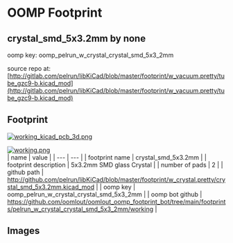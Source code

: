 # OOMP Footprint  
## crystal_smd_5x3.2mm  by none  
  
oomp key: oomp_pelrun_w_crystal_crystal_smd_5x3_2mm  
  
source repo at: [http://gitlab.com/pelrun/libKiCad/blob/master/footprint/w_vacuum.pretty/tube_gzc9-b.kicad_mod](http://gitlab.com/pelrun/libKiCad/blob/master/footprint/w_vacuum.pretty/tube_gzc9-b.kicad_mod)  
## Footprint  
  
[![working_kicad_pcb_3d.png](working_kicad_pcb_3d_600.png)](working_kicad_pcb_3d.png)  
  
[![working.png](working_600.png)](working.png)  
| name | value | 
| --- | --- | 
| footprint name | crystal_smd_5x3.2mm | 
| footprint description | 5x3.2mm SMD glass Crystal | 
| number of pads | 2 | 
| github path | http://github.com/pelrun/libKiCad/blob/master/footprint/w_crystal.pretty/crystal_smd_5x3.2mm.kicad_mod | 
| oomp key | oomp_pelrun_w_crystal_crystal_smd_5x3_2mm | 
| oomp bot github | https://github.com/oomlout/oomlout_oomp_footprint_bot/tree/main/footprints/pelrun_w_crystal_crystal_smd_5x3_2mm/working | 
## Images  
